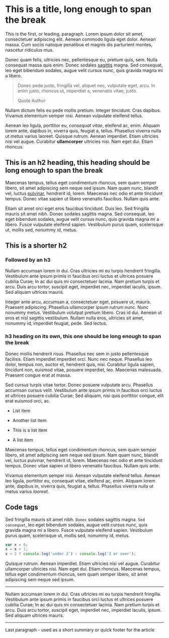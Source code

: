 # This is a title, long enough to span the break

This is the first, or leading, paragraph.  Lorem ipsum dolor sit amet, consectetuer adipiscing elit. Aenean commodo
ligula eget dolor. Aenean massa. Cum sociis natoque penatibus et magnis dis parturient montes, nascetur ridiculus mus.

Donec quam felis, ultricies nec, pellentesque eu, pretium quis, sem. Nulla consequat massa quis enim.  Donec sodales
[sagittis](#) magna. Sed consequat, leo eget bibendum sodales, augue velit cursus nunc, quis gravida magna mi a libero.

> Donec pede justo, fringilla vel, aliquet nec, vulputate eget, arcu.
> In enim justo, rhoncus ut, imperdiet a, venenatis vitae, justo.
>
> Quote Author

Nullam dictum felis eu pede mollis pretium. Integer tincidunt. Cras dapibus. Vivamus elementum semper nisi. Aenean
vulputate eleifend tellus.

Aenean leo ligula, porttitor eu, _consequat vitae_, eleifend ac, enim. Aliquam lorem ante, dapibus in, viverra quis,
feugiat a, tellus. Phasellus viverra nulla ut metus varius laoreet. Quisque rutrum. Aenean imperdiet. Etiam ultricies
nisi vel augue. Curabitur __ullamcorper__ ultricies nisi. Nam eget dui. Etiam rhoncus.

## This is an h2 heading, this heading should be long enough to span the break

Maecenas tempus, tellus eget condimentum rhoncus, sem quam semper libero, sit amet adipiscing sem neque sed ipsum. Nam
quam nunc, blandit vel, luctus [pulvinar](#), hendrerit id, lorem. Maecenas nec odio et ante tincidunt tempus. Donec vitae
sapien ut libero venenatis faucibus. Nullam quis ante.

Etiam sit amet orci eget eros faucibus tincidunt. Duis leo. Sed fringilla mauris sit amet nibh. Donec sodales sagittis
magna. Sed consequat, leo eget bibendum sodales, augue velit cursus nunc, quis gravida magna mi a libero. Fusce
vulputate eleifend sapien. Vestibulum purus quam, scelerisque ut, mollis sed, nonummy id, metus.

## This is a shorter h2

### Followed by an h3

Nullam accumsan lorem in dui. Cras ultricies mi eu turpis hendrerit fringilla. Vestibulum ante ipsum primis in faucibus
orci luctus et ultrices posuere cubilia Curae; In ac dui quis mi consectetuer lacinia. Nam pretium turpis et arcu. Duis
arcu tortor, suscipit eget, imperdiet nec, imperdiet iaculis, ipsum. Sed aliquam ultrices mauris.

Integer ante arcu, accumsan a, consectetuer eget, posuere ut, mauris. Praesent adipiscing. Phasellus ullamcorper ipsum
rutrum nunc. Nunc nonummy metus. Vestibulum volutpat pretium libero. Cras id dui. Aenean ut eros et nisl sagittis
vestibulum. Nullam nulla eros, ultricies sit amet, nonummy id, imperdiet feugiat, pede. Sed lectus.

### h3 heading on its own, this one should be long enough to span the break

Donec mollis hendrerit risus. Phasellus nec sem in justo pellentesque facilisis. Etiam imperdiet imperdiet orci. Nunc
nec neque. Phasellus leo dolor, tempus non, auctor et, hendrerit quis, nisi. Curabitur ligula sapien, tincidunt non,
euismod vitae, posuere imperdiet, leo. Maecenas malesuada. Praesent congue erat at massa.

Sed cursus turpis vitae tortor. Donec posuere vulputate arcu. Phasellus accumsan cursus velit. Vestibulum ante ipsum
primis in faucibus orci luctus et ultrices posuere cubilia Curae; Sed aliquam, nisi quis porttitor congue, elit erat
euismod orci, ac.

* List item

* Another list item

* This is a list item

* A list item

Maecenas tempus, tellus eget condimentum rhoncus, sem quam semper libero, sit amet adipiscing sem neque sed ipsum. Nam
quam nunc, blandit vel, luctus pulvinar, hendrerit id, lorem. Maecenas nec odio et ante tincidunt tempus. Donec vitae
sapien ut libero venenatis faucibus. Nullam quis ante.

Vivamus elementum semper nisi. Aenean vulputate eleifend tellus. Aenean leo ligula, porttitor eu, consequat vitae,
eleifend ac, enim. Aliquam lorem ante, dapibus in, viverra quis, feugiat a, tellus. Phasellus viverra nulla ut metus
varius _laoreet_.

## Code tags

Sed fringilla mauris sit amet nibh. `Donec` sodales sagittis magna. `Sed consequat`, leo eget bibendum sodales, augue velit
cursus nunc, quis gravida magna mi a libero. Fusce vulputate eleifend sapien. Vestibulum purus quam, scelerisque ut,
mollis sed, nonummy id, metus.

```javascript
var x = 0;
x = x + 1;
x < 2 ? console.log('under 2') : console.log('2 or over');
```

Quisque rutrum. Aenean imperdiet. Etiam ultricies nisi vel augue. Curabitur ullamcorper ultricies nisi. Nam eget dui.
Etiam rhoncus. Maecenas tempus, tellus eget condimentum rhoncus, sem quam semper libero, sit amet adipiscing sem neque
sed ipsum.

---

Nullam accumsan lorem in dui. Cras ultricies mi eu turpis hendrerit fringilla. Vestibulum ante ipsum primis in faucibus 
orci luctus et ultrices posuere cubilia Curae; In ac dui quis mi consectetuer lacinia. Nam pretium turpis et arcu. Duis 
arcu tortor, suscipit eget, imperdiet nec, imperdiet iaculis, ipsum. Sed aliquam ultrices mauris.

---

Last paragraph - used as a short summary or quick footer for the article